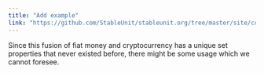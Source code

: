 ```yaml
---
title: "Add example"
link: "https://github.com/StableUnit/stableunit.org/tree/master/site/content/usecases"
---
```

Since this fusion of fiat money and cryptocurrency has a unique set properties that never existed before, there might be some usage which we cannot foresee.
